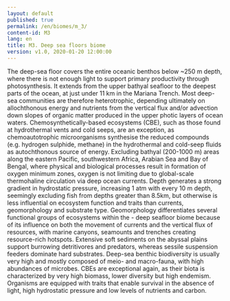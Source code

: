 ```yaml
---
layout: default
published: true
permalink: /en/biomes/m_3/
content-id: M3
lang: en
title: M3. Deep sea floors biome
version: v1.0, 2020-01-20 12:00:00
---
```


The deep-sea floor covers the entire oceanic benthos below ~250 m depth, where there is not enough light to support primary productivity through photosynthesis. It extends from the upper bathyal seafloor to the deepest parts of the ocean, at just under 11 km in the Mariana Trench. Most deep-sea communities are therefore heterotrophic, depending ultimately on allochthonous energy and nutrients from the vertical flux and/or advection down slopes of organic matter produced in the upper photic layers of ocean waters. Chemosynthetically-based ecosystems (CBE), such as those found at hydrothermal vents and cold seeps, are an exception, as chemoautotrophic microorganisms synthesise the reduced compounds (e.g. hydrogen sulphide, methane) in the hydrothermal and cold-seep fluids as autochthonous source of energy. Excluding bathyal (200-1000 m) areas along the eastern Pacific, southwestern Africa, Arabian Sea and Bay of Bengal, where physical and biological processes result in formation of oxygen minimum zones, oxygen is not limiting due to global-scale thermohaline circulation via deep ocean currents. Depth generates a strong gradient in hydrostatic pressure, increasing 1 atm with every 10 m depth, seemingly excluding fish from depths greater than 8.5km, but otherwise is less influential on ecosystem function and traits than currents, geomorphology and substrate type. Geomorphology differentiates several functional groups of ecosystems within the - deep seafloor biome because of its influence on both the movement of currents and the vertical flux of resources, with marine canyons, seamounts and trenches creating resource-rich hotspots. Extensive soft sediments on the abyssal plains support burrowing detritivores and predators, whereas sessile suspension feeders dominate hard substrates. Deep-sea benthic biodiversity is usually very high and mostly composed of meio- and macro-fauna, with high abundances of microbes. CBEs are exceptional again, as their biota is characterized by very high biomass, lower diversity but high endemism. Organisms are equipped with traits that enable survival in the absence of light, high hydrostatic pressure and low levels of nutrients and carbon.
